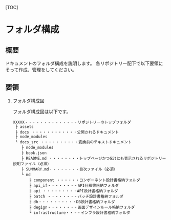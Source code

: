 [TOC]

# フォルダ構成

## 概要

ドキュメントのフォルダ構成を説明します。
各リポジトリー配下で以下要領にそって作成、管理をしてください。

## 要領

1. フォルダ構成図

	フォルダ構成図は以下です。	
	
	~~~
	XXXXX・・・・・・・・・・・・・・リポジトリーのトップフォルダ
	 ├ assets
	 ├ docs ・・・・・・・・・・・・公開されるドキュメント
	 ├ node_modules
	 └ docs_src ・・・・・・・・・・変換前のテキストドキュメント
	 　 ├ node_modules
	 　 ├ book.json
	 　 ├ README.md ・・・・・・・・トップページかつGitにも表示されるリポジトリー説明ファイル（必須）
	 　 ├ SUMMARY.md・・・・・・・・目次ファイル（必須）
	 　 └ md
	 　 　　├ component ・・・・・・コンポーネント設計書格納フォルダ
	 　 　　├ api_if・・・・・・・・API仕様書格納フォルダ
	 　 　　├ api ・・・・・・・・・API設計書格納フォルダ
	 　 　　├ batch ・・・・・・・・バッチ設計書格納フォルダ
	 　 　　├ db・・・・・・・・・・DB設計書格納フォルダ
	 　 　　├ degign・・・・・・・・画面デザインルール格納フォルダ
	 　 　　└ infrastructure・・・・インフラ設計書格納フォルダ
	~~~
